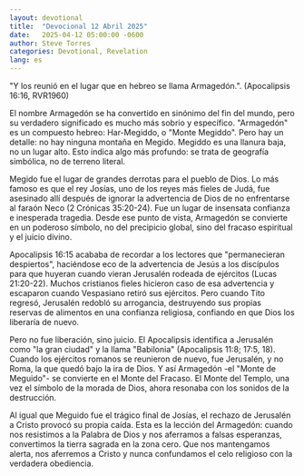 ```yaml
---
layout: devotional
title:  "Devocional 12 Abril 2025"
date:   2025-04-12 05:00:00 -0600
author: Steve Torres
categories: Devotional, Revelation
lang: es
---
```


<div class="scripture">
  "Y los reunió en el lugar que en hebreo se llama Armagedón.". (Apocalipsis 16:16, RVR1960)
</div>

El nombre Armagedón se ha convertido en sinónimo del fin del mundo, pero su verdadero significado es mucho más sobrio y específico. "Armagedón" es un compuesto hebreo: Har-Megiddo, o "Monte Megiddo". Pero hay un detalle: no hay ninguna montaña en Megido. Megiddo es una llanura baja, no un lugar alto. Esto indica algo más profundo: se trata de geografía simbólica, no de terreno literal.

Megido fue el lugar de grandes derrotas para el pueblo de Dios. Lo más famoso es que el rey Josías, uno de los reyes más fieles de Judá, fue asesinado allí después de ignorar la advertencia de Dios de no enfrentarse al faraón Neco (2 Crónicas 35:20-24). Fue un lugar de insensata confianza e inesperada tragedia. Desde ese punto de vista, Armagedón se convierte en un poderoso símbolo, no del precipicio global, sino del fracaso espiritual y el juicio divino.

Apocalipsis 16:15 acababa de recordar a los lectores que "permanecieran despiertos", haciéndose eco de la advertencia de Jesús a los discípulos para que huyeran cuando vieran Jerusalén rodeada de ejércitos (Lucas 21:20-22). Muchos cristianos fieles hicieron caso de esa advertencia y escaparon cuando Vespasiano retiró sus ejércitos. Pero cuando Tito regresó, Jerusalén redobló su arrogancia, destruyendo sus propias reservas de alimentos en una confianza religiosa, confiando en que Dios los liberaría de nuevo.

Pero no fue liberación, sino juicio. El Apocalipsis identifica a Jerusalén como "la gran ciudad" y la llama "Babilonia" (Apocalipsis 11:8; 17:5, 18). Cuando los ejércitos romanos se reunieron de nuevo, fue Jerusalén, y no Roma, la que quedó bajo la ira de Dios. Y así Armagedón -el "Monte de Meguido"- se convierte en el Monte del Fracaso. El Monte del Templo, una vez el símbolo de la morada de Dios, ahora resonaba con los sonidos de la destrucción.

Al igual que Meguido fue el trágico final de Josías, el rechazo de Jerusalén a Cristo provocó su propia caída. Esta es la lección del Armagedón: cuando nos resistimos a la Palabra de Dios y nos aferramos a falsas esperanzas, convertimos la tierra sagrada en la zona cero. Que nos mantengamos alerta, nos aferremos a Cristo y nunca confundamos el celo religioso con la verdadera obediencia.